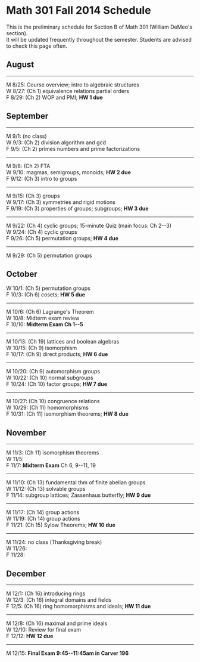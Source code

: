 # Math 301 Fall 2014 Schedule

This is the preliminary schedule for Section B of Math 301
(William DeMeo's section).  
It will be updated frequently throughout the semester. 
Students are advised to check this page often.

## August

---------------------------------------------------------
M 8/25: Course overview; intro to algebraic structures  
W 8/27: (Ch 1) equivalence relations partial orders  
F 8/29: (Ch 2) WOP and PMI; **HW 1 due**  

## September

---------------------------------------------------------
M 9/1: (no class)  
W 9/3: (Ch 2) division algorithm and gcd  
F 9/5: (Ch 2) primes numbers and prime factorizations  

---------------------------------------------------------
M 9/8: (Ch 2) FTA  
W 9/10: magmas, semigroups, monoids; **HW 2 due**  
F 9/12: (Ch 3) intro to groups  

---------------------------------------------------------
M 9/15: (Ch 3) groups  
W 9/17: (Ch 3) symmetries and rigid motions  
F 9/19: (Ch 3) properties of groups; subgroups; **HW 3 due**  

---------------------------------------------------------
M 9/22: (Ch 4) cyclic groups; 15-minute Quiz (main focus: Ch 2--3)  
W 9/24: (Ch 4) cyclic groups  
F 9/26: (Ch 5) permutation groups; **HW 4 due**  

---------------------------------------------------------
M 9/29: (Ch 5) permutation groups  
  
## October

W 10/1: (Ch 5) permutation groups   
F 10/3: (Ch 6) cosets; **HW 5 due**  

---------------------------------------------------------
M 10/6: (Ch 6) Lagrange's Theorem  
W 10/8: Midterm exam review  
F 10/10: **Midterm Exam Ch 1--5**  

---------------------------------------------------------
M 10/13: (Ch 19) lattices and boolean algebras  
W 10/15: (Ch 9) isomorphism  
F 10/17: (Ch 9) direct products; **HW 6 due**  

---------------------------------------------------------
M 10/20: (Ch 9) automorphism groups  
W 10/22: (Ch 10) normal subgroups  
F 10/24: (Ch 10) factor groups; **HW 7 due**  

---------------------------------------------------------
M 10/27: (Ch 10) congruence relations  
W 10/29: (Ch 11) homomorphisms  
F 10/31: (Ch 11) isomorphism theorems; **HW 8 due**  

## November

---------------------------------------------------------
M 11/3: (Ch 11) isomorphism theorems  
W 11/5:   
F 11/7: **Midterm Exam** Ch 6, 9--11, 19  

---------------------------------------------------------
M 11/10: (Ch 13) fundamental thm of finite abelian groups  
W 11/12: (Ch 13) solvable groups  
F 11/14: subgroup lattices; Zassenhaus butterfly; **HW 9 due**  

---------------------------------------------------------
M 11/17: (Ch 14) group actions  
W 11/19: (Ch 14) group actions  
F 11/21: (Ch 15) Sylow Theorems; **HW 10 due**  

---------------------------------------------------------
M 11/24: no class (Thanksgiving break)   
W 11/26:   
F 11/28:   

## December

---------------------------------------------------------
M 12/1: (Ch 16) introducing rings  
W 12/3: (Ch 16) integral domains and fields  
F 12/5: (Ch 16) ring homomorphisms and ideals; **HW 11 due**  

---------------------------------------------------------
M 12/8: (Ch 16) maximal and prime ideals  
W 12/10: Review for final exam  
F 12/12: **HW 12 due**  

---------------------------------------------------------
M 12/15: **Final Exam 9:45--11:45am in Carver 196**  




                                                                  

